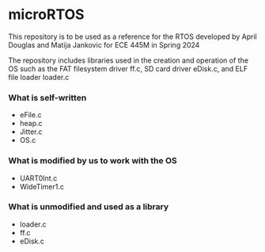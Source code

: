 # microRTOS
This repository is to be used as a reference for the RTOS developed by April Douglas and Matija Jankovic for ECE 445M in Spring 2024

The repository includes libraries used in the creation and operation of the OS such as the FAT filesystem driver ff.c, SD card driver eDisk.c, and ELF file loader loader.c

### What is self-written
- eFile.c
- heap.c
- Jitter.c
- OS.c

### What is modified by us to work with the OS
- UART0Int.c
- WideTimer1.c

### What is unmodified and used as a library
- loader.c
- ff.c
- eDisk.c


